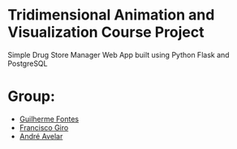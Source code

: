 # Tridimensional Animation and Visualization Course Project
Simple Drug Store Manager Web App built using Python Flask and PostgreSQL

# Group:
- [Guilherme Fontes](https://github.com/gui-baeta)
- [Francisco Giro](https://github.com/FranciscoGiro)
- [André Avelar](https://github.com/AndreAvelar272)
